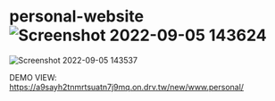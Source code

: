 # personal-website![Screenshot 2022-09-05 143624](https://user-images.githubusercontent.com/111062573/188438897-415f0ad6-979e-4120-8d56-10ba89a979f8.png)




![Screenshot 2022-09-05 143537](https://user-images.githubusercontent.com/111062573/188438907-3ed3ae84-2e62-4715-9205-ba1ad65ffb5f.png)

DEMO VIEW: https://a9sayh2tnmrtsuatn7j9mq.on.drv.tw/new/www.personal/
